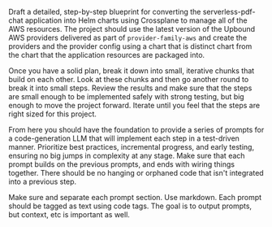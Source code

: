 Draft a detailed, step-by-step blueprint for converting the
serverless-pdf-chat application into Helm charts using Crossplane to manage
all of the AWS resources. The project should use the latest version of the
Upbound AWS providers delivered as part of `provider-family-aws` and create
the providers and the provider config using a chart that is distinct chart
from the chart that the application resources are packaged into.

Once you have a solid plan, break it down into small, iterative chunks that
build on each other. Look at these chunks and then go another round to break it
into small steps. Review the results and make sure that the steps are small
enough to be implemented safely with strong testing, but big enough to move the
project forward. Iterate until you feel that the steps are right sized for this
project.

From here you should have the foundation to provide a series of prompts for a
code-generation LLM that will implement each step in a test-driven manner.
Prioritize best practices, incremental progress, and early testing, ensuring no
big jumps in complexity at any stage. Make sure that each prompt builds on the
previous prompts, and ends with wiring things together. There should be no
hanging or orphaned code that isn't integrated into a previous step.

Make sure and separate each prompt section. Use markdown. Each prompt should be
tagged as text using code tags. The goal is to output prompts, but context, etc
is important as well.


